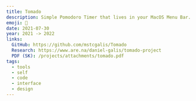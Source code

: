 ```yaml
---
title: Tomado
description: Simple Pomodoro Timer that lives in your MacOS Menu Bar.
emoji: 🍅
date: 2021-07-30
year: 2021 -> 2022
links:
  GitHub: https://github.com/mstcgalis/Tomado
  Research: https://www.are.na/daniel-galis/tomado-project
  PDF (SK): /projects/attachments/tomado.pdf
tags:
  - tools
  - self
  - code
  - interface
  - design
---
```

